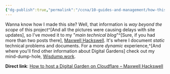 ```yaml
---
{"dg-publish":true,"permalink":"/ccna/10-guides-and-management/how-this-site-was-made/","created":"2023-11-06T16:35:36.000-08:00","updated":"2023-12-03T15:52:14.743-08:00"}
---
```


Wanna know how I made this site? Well, that information is *way beyond the scope* of this project^[And all the pictures were causing delays with site updates], so I've moved it to my "*main technical blog*"^[Sure, if you had more than two posts there], [Maxwell Hackswell](https://www.maxwellhackswell.com). It's where I document *static* technical problems and documents. For a more *dynamic* experience,^[And where you'll find other information about Digital Gardens] check out my mind-dump-hole, [Wisdump.work](https://wisdump.work). 

**Direct link**: [How to host a Digital Garden on Cloudflare – Maxwell Hackswell](https://www.maxwellhackswell.com/projects/how-to-host-a-digital-garden-on-cloudflare/)

